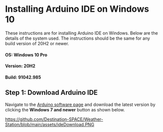 # Installing Arduino IDE on Windows 10
These instructions are for installing Arduino IDE on Windows. Below are the details of the system used. The instructions should be the same for any build version of 20H2 or newer.
#### OS: Windows 10 Pro
#### Version: 20H2
#### Build: 91042.985

## Step 1: Download Arduino IDE
Navigate to the [Arduino software page](https://www.arduino.cc/en/software) and download the latest version by clicking the **Windows 7 and newer** button as shown below.

https://github.com/Destination-SPACE/Weather-Station/blob/main/assets/ideDownload.PNG
